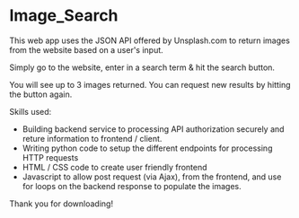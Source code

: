 # Image_Search
 
This web app uses the JSON API offered by Unsplash.com to return images from the website based on a user's input.

Simply go to the website, enter in a search term & hit the search button.

You will see up to 3 images returned. You can request new results by hitting the button again.

Skills used:
- Building backend service to processing API authorization securely and reture information to frontend / client.
- Writing python code to setup the different endpoints for processing HTTP requests
- HTML / CSS code to create user friendly frontend
- Javascript to allow post request (via Ajax), from the frontend, and use for loops on the backend response to populate the images.


Thank you for downloading!

